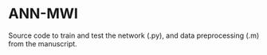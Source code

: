 # ANN-MWI
Source code to train and test the network (.py), and data preprocessing (.m) from the manuscript.
